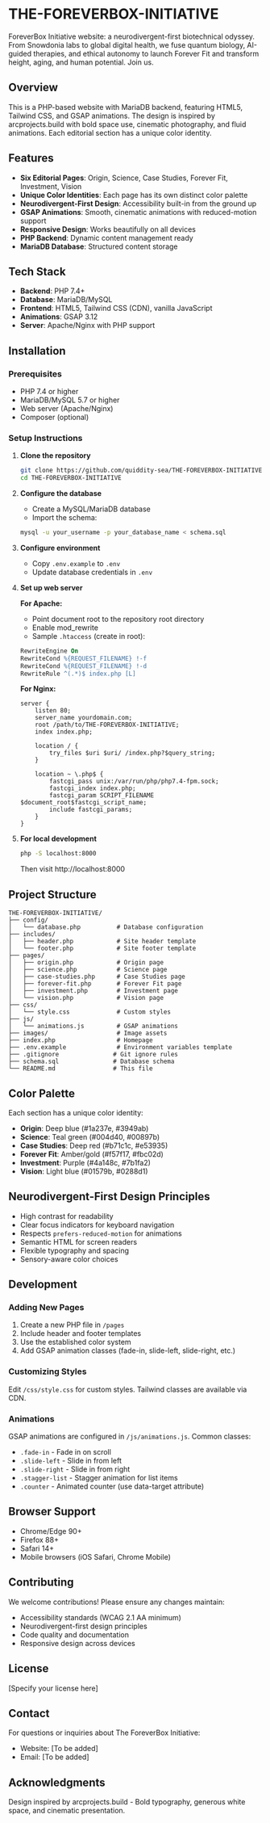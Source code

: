 # THE-FOREVERBOX-INITIATIVE

ForeverBox Initiative website: a neurodivergent-first biotechnical odyssey. From Snowdonia labs to global digital health, we fuse quantum biology, AI-guided therapies, and ethical autonomy to launch Forever Fit and transform height, aging, and human potential. Join us.

## Overview

This is a PHP-based website with MariaDB backend, featuring HTML5, Tailwind CSS, and GSAP animations. The design is inspired by arcprojects.build with bold space use, cinematic photography, and fluid animations. Each editorial section has a unique color identity.

## Features

- **Six Editorial Pages**: Origin, Science, Case Studies, Forever Fit, Investment, Vision
- **Unique Color Identities**: Each page has its own distinct color palette
- **Neurodivergent-First Design**: Accessibility built-in from the ground up
- **GSAP Animations**: Smooth, cinematic animations with reduced-motion support
- **Responsive Design**: Works beautifully on all devices
- **PHP Backend**: Dynamic content management ready
- **MariaDB Database**: Structured content storage

## Tech Stack

- **Backend**: PHP 7.4+
- **Database**: MariaDB/MySQL
- **Frontend**: HTML5, Tailwind CSS (CDN), vanilla JavaScript
- **Animations**: GSAP 3.12
- **Server**: Apache/Nginx with PHP support

## Installation

### Prerequisites

- PHP 7.4 or higher
- MariaDB/MySQL 5.7 or higher
- Web server (Apache/Nginx)
- Composer (optional)

### Setup Instructions

1. **Clone the repository**
   ```bash
   git clone https://github.com/quiddity-sea/THE-FOREVERBOX-INITIATIVE.git
   cd THE-FOREVERBOX-INITIATIVE
   ```

2. **Configure the database**
   - Create a MySQL/MariaDB database
   - Import the schema:
   ```bash
   mysql -u your_username -p your_database_name < schema.sql
   ```

3. **Configure environment**
   - Copy `.env.example` to `.env`
   - Update database credentials in `.env`

4. **Set up web server**
   
   **For Apache:**
   - Point document root to the repository root directory
   - Enable mod_rewrite
   - Sample `.htaccess` (create in root):
   ```apache
   RewriteEngine On
   RewriteCond %{REQUEST_FILENAME} !-f
   RewriteCond %{REQUEST_FILENAME} !-d
   RewriteRule ^(.*)$ index.php [L]
   ```

   **For Nginx:**
   ```nginx
   server {
       listen 80;
       server_name yourdomain.com;
       root /path/to/THE-FOREVERBOX-INITIATIVE;
       index index.php;

       location / {
           try_files $uri $uri/ /index.php?$query_string;
       }

       location ~ \.php$ {
           fastcgi_pass unix:/var/run/php/php7.4-fpm.sock;
           fastcgi_index index.php;
           fastcgi_param SCRIPT_FILENAME $document_root$fastcgi_script_name;
           include fastcgi_params;
       }
   }
   ```

5. **For local development**
   ```bash
   php -S localhost:8000
   ```
   Then visit http://localhost:8000

## Project Structure

```
THE-FOREVERBOX-INITIATIVE/
├── config/
│   └── database.php          # Database configuration
├── includes/
│   ├── header.php            # Site header template
│   └── footer.php            # Site footer template
├── pages/
│   ├── origin.php            # Origin page
│   ├── science.php           # Science page
│   ├── case-studies.php      # Case Studies page
│   ├── forever-fit.php       # Forever Fit page
│   ├── investment.php        # Investment page
│   └── vision.php            # Vision page
├── css/
│   └── style.css             # Custom styles
├── js/
│   └── animations.js         # GSAP animations
├── images/                   # Image assets
├── index.php                 # Homepage
├── .env.example              # Environment variables template
├── .gitignore               # Git ignore rules
├── schema.sql               # Database schema
└── README.md                # This file
```

## Color Palette

Each section has a unique color identity:

- **Origin**: Deep blue (#1a237e, #3949ab)
- **Science**: Teal green (#004d40, #00897b)
- **Case Studies**: Deep red (#b71c1c, #e53935)
- **Forever Fit**: Amber/gold (#f57f17, #fbc02d)
- **Investment**: Purple (#4a148c, #7b1fa2)
- **Vision**: Light blue (#01579b, #0288d1)

## Neurodivergent-First Design Principles

- High contrast for readability
- Clear focus indicators for keyboard navigation
- Respects `prefers-reduced-motion` for animations
- Semantic HTML for screen readers
- Flexible typography and spacing
- Sensory-aware color choices

## Development

### Adding New Pages

1. Create a new PHP file in `/pages`
2. Include header and footer templates
3. Use the established color system
4. Add GSAP animation classes (fade-in, slide-left, slide-right, etc.)

### Customizing Styles

Edit `/css/style.css` for custom styles. Tailwind classes are available via CDN.

### Animations

GSAP animations are configured in `/js/animations.js`. Common classes:
- `.fade-in` - Fade in on scroll
- `.slide-left` - Slide in from left
- `.slide-right` - Slide in from right
- `.stagger-list` - Stagger animation for list items
- `.counter` - Animated counter (use data-target attribute)

## Browser Support

- Chrome/Edge 90+
- Firefox 88+
- Safari 14+
- Mobile browsers (iOS Safari, Chrome Mobile)

## Contributing

We welcome contributions! Please ensure any changes maintain:
- Accessibility standards (WCAG 2.1 AA minimum)
- Neurodivergent-first design principles
- Code quality and documentation
- Responsive design across devices

## License

[Specify your license here]

## Contact

For questions or inquiries about The ForeverBox Initiative:
- Website: [To be added]
- Email: [To be added]

## Acknowledgments

Design inspired by arcprojects.build - Bold typography, generous white space, and cinematic presentation.
